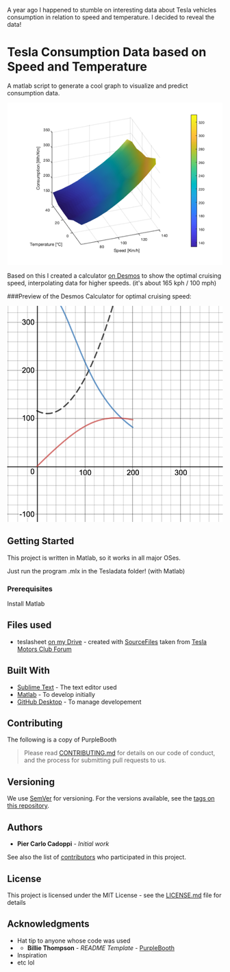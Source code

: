 A year ago I happened to stumble on interesting data about Tesla vehicles consumption in relation to speed and temperature. I decided to reveal the data!

# Tesla Consumption Data based on Speed and Temperature

A matlab script to generate a cool graph to visualize and predict consumption data.

![Tesla Model S 100D Consumption](TeslaS100DConsumption.png)

Based on this I created a calculator [on Desmos](https://www.desmos.com/calculator/nnccaofdub) to show the optimal cruising speed, interpolating data for higher speeds. (it's about 165 kph / 100 mph)

###Preview of the Desmos Calculator for optimal cruising speed:

![Desmos Calculator for optimal cruising speed](desmos-graph.png)


## Getting Started

This project is written in Matlab, so it works in all major OSes.

Just run the program .mlx in the Tesladata folder! (with Matlab)

### Prerequisites

Install Matlab

## Files used

* teslasheet [on my Drive](https://docs.google.com/spreadsheets/d/1wCQQs4Db_8AbxcvRWW3v0yB4pYNEC7v6ckFMnnmIEE4/edit?usp=sharing) - created with [SourceFiles](SourceFiles) taken from [Tesla Motors Club Forum](https://teslamotorsclub.com/tmc/threads/breaking-down-the-model-s-range-calculator-hidden-features-and-data.94675/#post-2692441)

## Built With

* [Sublime Text](https://www.sublimetext.com/) - The text editor used
* [Matlab](mathworks.com) - To develop initially
* [GitHub Desktop](https://desktop.github.com/) - To manage developement

## Contributing

The following is a copy of PurpleBooth
> Please read [CONTRIBUTING.md](https://gist.github.com/PurpleBooth/b24679402957c63ec426) for details on our code of conduct, and the process for submitting pull requests to us.

## Versioning

We use [SemVer](http://semver.org/) for versioning. For the versions available, see the [tags on this repository](https://github.com/cad0p/Money/tags). 

## Authors

* **Pier Carlo Cadoppi** - *Initial work*

See also the list of [contributors](https://github.com/cad0p/Money/contributors) who participated in this project.

## License

This project is licensed under the MIT License - see the [LICENSE.md](LICENSE.md) file for details

## Acknowledgments

* Hat tip to anyone whose code was used
*  * **Billie Thompson** - *README Template* - [PurpleBooth](https://github.com/PurpleBooth)
* Inspiration
* etc lol
